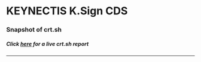 # KEYNECTIS K.Sign CDS
### Snapshot of crt.sh
##### Click [here](https://crt.sh/?q=E324CE5A97F24E1FE99DF1BCF8A78C793E53567A0D76DBE8D7234A89CA37F329) for a live crt.sh report

---
